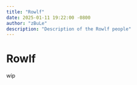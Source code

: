 ```yaml
---
title: "Rowlf"
date: 2025-01-11 19:22:00 -0800
author: "zBuLe"
description: "Description of the Rowlf people"
---
```


# Rowlf

wip
